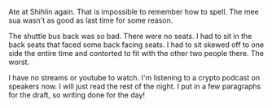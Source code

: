 Ate at Shihlin again. That is impossible to remember how to spell. The mee sua wasn't as good as last time for some reason.

The shuttle bus back was so bad. There were no seats. I had to sit in the back seats that faced some back facing seats. I had to sit skewed off to one side the entire time and contorted to fit with the other two people there. The worst.

I have no streams or youtube to watch. I'm listening to a crypto podcast on speakers now. I will just read the rest of the night. I put in a few paragraphs for the draft, so writing done for the day!
